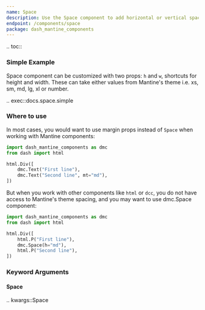 ```yaml
---
name: Space
description: Use the Space component to add horizontal or vertical spacing from theme.
endpoint: /components/space
package: dash_mantine_components
---
```


.. toc::

### Simple Example

Space component can be customized with two props: `h` and `w`, shortcuts for height and width. These can take either 
values from Mantine's theme i.e. xs, sm, md, lg, xl or number.

.. exec::docs.space.simple

### Where to use

In most cases, you would want to use margin props instead of `Space` when working with Mantine components:

```python
import dash_mantine_components as dmc
from dash import html

html.Div([
    dmc.Text("First line"),    
    dmc.Text("Second line", mt="md"),    
])
```

But when you work with other components like `html` or `dcc`, you do not have access to Mantine's theme spacing,
and you may want to use dmc.Space component:

```python
import dash_mantine_components as dmc
from dash import html

html.Div([
    html.P("First line"),
    dmc.Space(h="md"),    
    html.P("Second line"),    
])
```

### Keyword Arguments

#### Space

.. kwargs::Space
